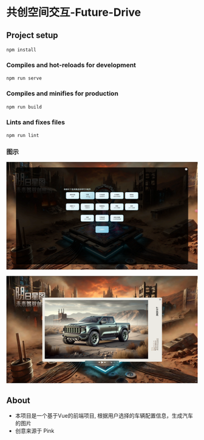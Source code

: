 # 共创空间交互-Future-Drive

## Project setup
```
npm install
```

### Compiles and hot-reloads for development
```
npm run serve
```

### Compiles and minifies for production
```
npm run build
```

### Lints and fixes files
```
npm run lint
```

### 图示

![Select Config](https://github.com/thinking-bzf/future-drive/blob/main/demo/SelectConfig.webp)

![Generated Image](https://github.com/thinking-bzf/future-drive/blob/main/demo/GenenrateImage.webp)



## About
- 本项目是一个基于Vue的前端项目, 根据用户选择的车辆配置信息，生成汽车的图片
- 创意来源于 Pink